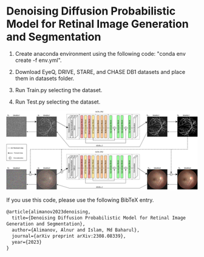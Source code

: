 # Denoising Diffusion Probabilistic Model for Retinal Image Generation and Segmentation

1. Create anaconda environment using the following code: "conda env create -f env.yml".

2. Download EyeQ, DRIVE, STARE, and CHASE DB1 datasets and place them in datasets folder.

3. Run Train.py selecting the dataset.

4. Run Test.py selecting the dataset.

![Screenshot](ddpms.jpg)

If you use this code, please use the following BibTeX entry.

```
@article{alimanov2023denoising,
  title={Denoising Diffusion Probabilistic Model for Retinal Image Generation and Segmentation},
  author={Alimanov, Alnur and Islam, Md Baharul},
  journal={arXiv preprint arXiv:2308.08339},
  year={2023}
}


```
